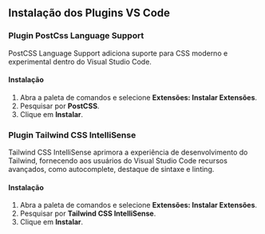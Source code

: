 ## Instalação dos Plugins VS Code

### Plugin PostCss Language Support

PostCSS Language Support adiciona suporte para CSS moderno e experimental dentro do Visual Studio Code.

#### Instalação
1. Abra a paleta de comandos e  selecione __Extensões: Instalar Extensões__.
2. Pesquisar por __PostCSS__.
3. Clique em __Instalar__.

### Plugin Tailwind CSS IntelliSense

Tailwind CSS IntelliSense aprimora a experiência de desenvolvimento do Tailwind, fornecendo aos usuários do Visual Studio Code recursos avançados, como autocomplete, destaque de sintaxe e linting.

#### Instalação
1. Abra a paleta de comandos e  selecione __Extensões: Instalar Extensões__.
2. Pesquisar por __Tailwind CSS IntelliSense__.
3. Clique em __Instalar__.